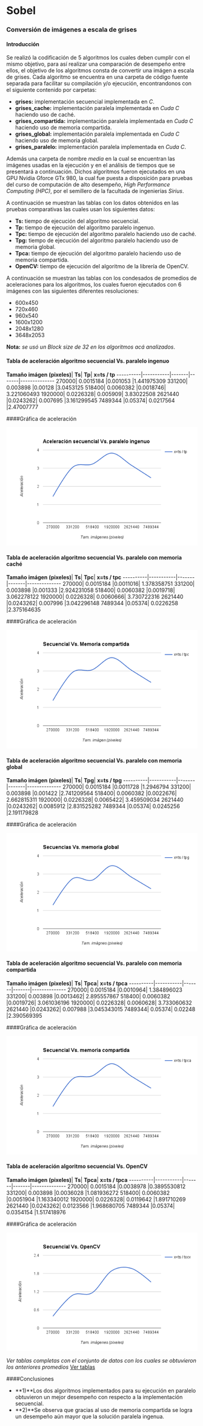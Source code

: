 # Sobel
### Conversión de imágenes a escala de grises
#### Introducción
Se realizó la codificación de 5 algoritmos los cuales deben cumplir con el mismo objetivo, para así realizar una comparación de desempeño entre ellos, el objetivo de los algoritmos consta de convertir una imágen a escala de grises. Cada algoritmo se encuentra en una carpeta de código fuente separada para facilitar su compilación y/o ejecución, encontrandonos con el siguiente contenido por carpetas:
- **grises:** implementación secuencial implementada en *C*.
- **grises_cache:** implementación paralela implementada en *Cuda C* haciendo uso de caché.
- **grises_compartida:** implementación paralela implementada en *Cuda C* haciendo uso de memoria compartida.
- **grises_global:** implementación paralela implementada en *Cuda C* haciendo uso de memoria global.
- **grises_paralelo:** implementación paralela implementada en *Cuda C*.

Además una carpeta de nombre *media* en la cual se encuentran las imágenes usadas en la ejecución y en el análisis de tiempos que se presentará a continuación. Dichos algoritmos fueron ejecutados en una GPU Nvidia Gforce GTx 980, la cual fue puesta a disposición para pruebas del curso de computación de alto desempeño, *High Performance Computing (HPC)*, por el semillero de la facultada de ingenierías *Sirius*.

A continuación se muestran las tablas con los datos obtenidos en las pruebas comparativas las cuales usan los siguientes datos:

- **Ts:** tiempo de ejecución del algoritmo secuencial.
- **Tp:** tiempo de ejecución del algoritmo paralelo ingenuo.
- **Tpc:** tiempo de ejecución del algoritmo paralelo haciendo uso de caché.
- **Tpg:** tiempo de ejecución del algoritmo paralelo haciendo uso de memoria global.
- **Tpca:** tiempo de ejecución del algoritmo paralelo haciendo uso de memoria compartida.
- **OpenCV:** tiempo de ejecución del algoritmo de la librería de OpenCV.

A continuación se muestran las tablas con los condesados de promedios de aceleraciones para los algoritmos, los cuales fueron ejecutados con 6 imágenes con las siguientes diferentes resoluciones:

- 600x450
- 720x460
- 960x540
- 1600x1200
- 2048x1280
- 3648x2053

**Nota:** *se usó un Block size de 32 en los algoritmos acá analizados*.

#### Tabla de aceleración algoritmo secuencial Vs. paralelo ingenuo

**Tamaño imágen (pixeles)**|	**Ts**|	**Tp**|	**x=ts / tp**
----------|-----------|-------|-------|--------------
270000|	0.0015184	|0.001053	|1.441975309
331200|	0.003898	|0.00128	|3.0453125
518400|	0.0060382	|0.0018746|	3.221060493
1920000|	0.0226328|	0.005909|	3.83022508
2621440	|0.0243262|	0.007695	|3.161299545
7489344	|0.05374|	0.0217564	|2.47007777

####Gráfica de aceleración

![alt tag](media/secuencial_vs_paralela.png)

#### Tabla de aceleración algoritmo secuencial Vs. paralelo con memoria caché

**Tamaño imágen (pixeles)**|	**Ts**|	**Tpc**|	**x=ts / tpc**
----------|-----------|-------|-------|--------------
270000|	0.0015184	|0.0011016|	1.378358751
331200|	0.003898	|0.001333	|2.924231058
518400|	0.0060382	|0.0019718|	3.062278122
1920000|	0.0226328|	0.0060666|	3.730722316
2621440	|0.0243262|	0.007996	|3.042296148
7489344	|0.05374|	0.0226258	|2.375164635

####Gráfica de aceleración

![alt tag](media/secuencial_vs_cache.png)

#### Tabla de aceleración algoritmo secuencial Vs. paralelo con memoria global

**Tamaño imágen (pixeles)**|	**Ts**|	**Tpg**|	**x=ts / tpg**
----------|-----------|-------|-------|--------------
270000|	0.0015184	|0.0011728	|1.2946794
331200|	0.003898	|0.001422	|2.741209564
518400|	0.0060382	|0.0022676|	2.662815311
1920000|	0.0226328|	0.0065422|	3.459509034
2621440	|0.0243262|	0.0085912	|2.831525282
7489344	|0.05374|	0.0245256	|2.191179828

####Gráfica de aceleración

![alt tag](media/secuencial_vs_global.png)

#### Tabla de aceleración algoritmo secuencial Vs. paralelo con memoria compartida

**Tamaño imágen (pixeles)**|	**Ts**|	**Tpca**|	**x=ts / tpca**
----------|-----------|-------|-------|--------------
270000|	0.0015184	|0.0010964|	1.384896023
331200|	0.003898	|0.0013462|	2.895557867
518400|	0.0060382	|0.0019726|	3.061036196
1920000|	0.0226328|	0.0060628|	3.733060632
2621440	|0.0243262|	0.007988	|3.045343015
7489344|	0.05374|	0.02248	|2.390569395

####Gráfica de aceleración

![alt tag](media/secuencial_vs_compartida.png)

#### Tabla de aceleración algoritmo secuencial Vs. OpenCV

**Tamaño imágen (pixeles)**|	**Ts**|	**Tpca**|	**x=ts / tpca**
----------|-----------|-------|-------|--------------
270000|	0.0015184	|0.0038978	|0.3895530812
331200|	0.003898	|0.0036028	|1.081936272
518400|	0.0060382	|0.0051904	|1.163340012
1920000|	0.0226328|	0.0119642	|1.891710269
2621440	|0.0243262|	0.0123566	|1.968680705
7489344	|0.05374|	0.0354154	|1.517418976

####Gráfica de aceleración

![alt tag](media/secuencial_vs_opencv.png)

*Ver tablas completas con el conjunto de datos con los cuales se obtuvieron los anteriores promedios*
[Ver tablas](https://docs.google.com/spreadsheets/d/1nMzIuVj2gX57MlODr3qu_52LIvwRRmH1ptNFancDwIQ/edit?usp=sharing)

####Conclusiones

- **1)**Los dos algoritmos implementados para su ejecución en paralelo obtuvieron un mejor desempeño con respecto a la implementación secuencial.
- **2)**Se observa que gracias al uso de memoria compartida se logra un desempeño aún mayor que la solución paralela ingenua.
